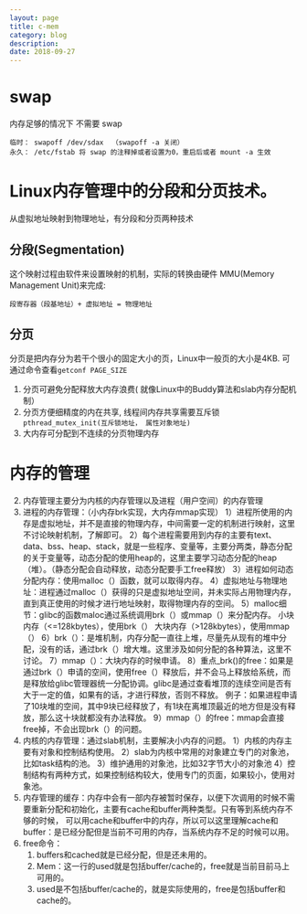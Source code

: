 ```yaml
---
layout: page
title: c-mem
category: blog
description: 
date: 2018-09-27
---
```

# swap
内存足够的情况下 不需要 swap

    临时： swapoff /dev/sdax  （swapoff -a 关闭）
    永久： /etc/fstab 将 swap 的注释掉或者设置为0，重启后或者 mount -a 生效

# Linux内存管理中的分段和分页技术。
从虚拟地址映射到物理地址，有分段和分页两种技术
## 分段(Segmentation)
这个映射过程由软件来设置映射的机制，实际的转换由硬件 MMU(Memory Management Unit)来完成:

    段寄存器（段基地址）+ 虚拟地址 = 物理地址

## 分页
分页是把内存分为若干个很小的固定大小的页，Linux中一般页的大小是4KB. 可通过命令查看`getconf PAGE_SIZE`
1. 分页可避免分配释放大内存浪费( 就像Linux中的Buddy算法和slab内存分配机制）
2. 分页方便细精度的内在共享, 线程间内存共享需要互斥锁`pthread_mutex_init(互斥锁地址， 属性对象地址)`
2. 大内存可分配到不连续的分页物理内存

# 内存的管理
2. 内存管理主要分为内核的内存管理以及进程（用户空间）的内存管理
3. 进程的内存管理：（小内存brk实现，大内存mmap实现）
    1）进程所使用的内存是虚拟地址，并不是直接的物理内存，中间需要一定的机制进行映射，这里不讨论映射机制，了解即可。
    2）每个进程需要用到内存的主要有text、data、bss、heap、stack，就是一些程序、变量等，主要分两类，静态分配的关于变量等，动态分配的使用heap的，这里主要学习动态分配的heap（堆）。（静态分配会自动释放，动态分配要手工free释放）
    3）进程如何动态分配内存：使用malloc（）函数，就可以取得内存。
    4）虚拟地址与物理地址：进程通过malloc（）获得的只是虚拟地址空间，并未实际占用物理内存，直到真正使用的时候才进行地址映射，取得物理内存的空间。
    5）malloc细节：glibc的函数maloc通过系统调用brk（）或mmap（）来分配内存。
         小块内存（<=128kbytes），使用brk（）
         大块内存（>128kbytes），使用mmap（）
    6）brk（）：是堆机制，内存分配一直往上堆，尽量先从现有的堆中分配，没有的话，通过brk（）增大堆。这里涉及如何分配的各种算法，这里不讨论。
    7）mmap（）：大块内存的时候申请。
    8）重点_brk()的free：如果是通过brk（）申请的空间，使用free（）释放后，并不会马上释放给系统，而是释放给glibc管理器统一分配协调。glibc是通过查看堆顶的连续空间是否有大于一定的值，如果有的话，才进行释放，否则不释放。
   例子：如果进程申请了10块堆的空间，其中9块已经释放了，有1块在离堆顶最近的地方但是没有释放，那么这十块就都没有办法释放。
   9）mmap（）的free：mmap会直接free掉，不会出现brk（）的问题。
4. 内核的内存管理：通过slab机制，主要解决小内存的问题。
    1）内核的内存主要有对象和控制结构使用。
    2）slab为内核中常用的对象建立专门的对象池，比如task结构的池。
    3）维护通用的对象池，比如32字节大小的对象池
    4）控制结构有两种方式，如果控制结构较大，使用专门的页面，如果较小，使用对象池。
5. 内存管理的缓存：内存中会有一部内存被暂时保存，以便下次调用的时候不需要重新分配和初始化，主要有cache和buffer两种类型。只有等到系统内存不够的时候，
可以用cache和buffer中的内存，所以可以这里理解cache和buffer：是已经分配但是当前不可用的内存，当系统内存不足的时候可以用。
6. free命令：
    1. buffers和cached就是已经分配，但是还未用的。
    2. Mem：这一行的used就是包括buffer/cache的，free就是当前目前马上可用的。
    3. used是不包括buffer/cache的，就是实际使用的，free是包括buffer和cache的。
